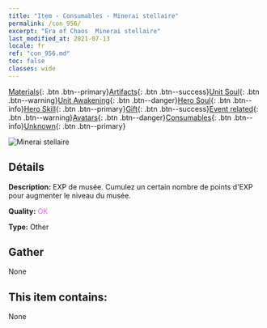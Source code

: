```yaml
---
title: "Item - Consumables - Minerai stellaire"
permalink: /con_956/
excerpt: "Era of Chaos  Minerai stellaire"
last_modified_at: 2021-07-13
locale: fr
ref: "con_956.md"
toc: false
classes: wide
---
```

 [Materials](/ItemsFR/){: .btn .btn--primary}[Artifacts](/ItemsFR/Artifacts/){: .btn .btn--success}[Unit Soul](/ItemsFR/UnitSoul/){: .btn .btn--warning}[Unit Awakening](/ItemsFR/UnitAwakening/){: .btn .btn--danger}[Hero Soul](/ItemsFR/HeroSoul/){: .btn .btn--info}[Hero Skill](/ItemsFR/HeroSkill/){: .btn .btn--primary}[Gift](/ItemsFR/Gift/){: .btn .btn--success}[Event related](/ItemsFR/Events/){: .btn .btn--warning}[Avatars](/ItemsFR/Avatars/){: .btn .btn--danger}[Consumables](/ItemsFR/Consumables/){: .btn .btn--info}[Unknown](/ItemsFR/Unknown/){: .btn .btn--primary}

 ![Minerai stellaire](/images/t/i_40051.png)

## Détails
 **Description:** EXP de musée. Cumulez un certain nombre de points d'EXP pour augmenter le niveau du musée.

 **Quality:** <span style="color: #DA70D6">OK</span>

 **Type:** Other

## Gather

  None

## This item contains:

  None

